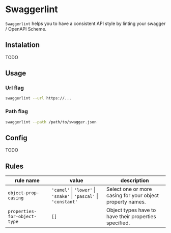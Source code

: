 # Swaggerlint

`Swaggerlint` helps you to have a consistent API style by linting your swagger / OpenAPI Scheme.

## Instalation

TODO

## Usage

### Url flag

```sh
swaggerlint --url https://...
```

### Path flag

```sh
swaggerlint --path /path/to/swagger.json
```

## Config

TODO

## Rules

| rule name | value | description |
|------------------------|------------------|------------------|
| `object-prop-casing`   | `'camel'` \| `'lower'` \| `'snake'` \| `'pascal'` \| `'constant'` | Select one or more casing for your object property names. |
| `properties-for-object-type` | `[]` | Object types have to have their properties specified. |

